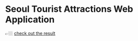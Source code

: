 # Seoul Tourist Attractions Web Application
👉🏼 [check out the result](https://github.com/sammitako/tourist-attractions/blob/master/%E1%84%89%E1%85%A5%E1%84%8B%E1%85%AE%E1%86%AF%E1%84%82%E1%85%A1%E1%84%83%E1%85%B3%E1%86%AF%E1%84%8B%E1%85%B5_%E1%84%8E%E1%85%AC%E1%84%8C%E1%85%A9%E1%86%BC%E1%84%87%E1%85%A1%E1%86%AF%E1%84%91%E1%85%AD.pptx)
